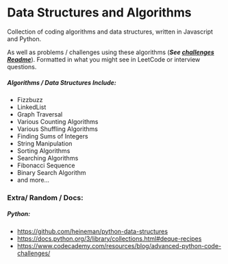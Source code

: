 # Data Structures and Algorithms

Collection of coding algorithms and data structures, written in Javascript and Python. 

As well as problems / challenges using these algorithms (***See [challenges Readme](./challenges/README.md)***). Formatted in what you might see in LeetCode or interview questions.

##### Algorithms / Data Structures Include:
* Fizzbuzz
* LinkedList
* Graph Traversal
* Various Counting Algorithms
* Various Shuffling Algorithms
* Finding Sums of Integers
* String Manipulation
* Sorting Algorithms
* Searching Algorithms
* Fibonacci Sequence
* Binary Search Algorithm
* and more...

### Extra/ Random / Docs:
##### Python:
- https://github.com/heineman/python-data-structures
- https://docs.python.org/3/library/collections.html#deque-recipes
- https://www.codecademy.com/resources/blog/advanced-python-code-challenges/
